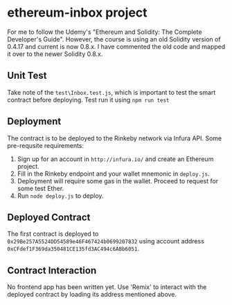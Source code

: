 # ethereum-inbox project
For me to follow the Udemy's "Ethereum and Solidity: The Complete Developer's Guide". However, the course is using an old Solidity version of 0.4.17 and current is now 0.8.x. I have commented the old code and mapped it over to the newer Solidity 0.8.x.

## Unit Test
Take note of the `test\Inbox.test.js`, which is important to test the smart contract before deploying. Test run it using `npm run test`

## Deployment
The contract is to be deployed to the Rinkeby network via Infura API. Some pre-requsite requirements:
1. Sign up for an account in `http://infura.io/` and create an Ethereum project.
1. Fill in the Rinkeby endpoint and your wallet mnemonic in `deploy.js`.
1. Deployment will require some gas in the wallet. Proceed to request for some test Ether.
1. Run `node deploy.js` to deploy.

## Deployed Contract
 The first contract is deployed to `0x29Be257A5524DD54589e46F467424b0699207832` using account address `0xCFdef1F369da350481CE135fd3AC494c6ABb6051`.

 ## Contract Interaction
 No frontend app has been written yet. Use 'Remix' to interact with the deployed contract by loading its address mentioned above.

